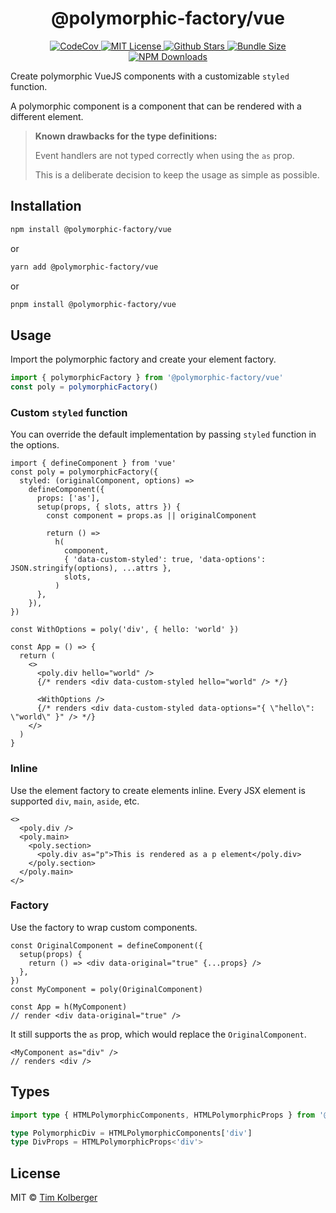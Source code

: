 <h1 align="center">@polymorphic-factory/vue</h1>

<p align="center">
  <a href="https://codecov.io/gh/chakra-ui/polymorphic"> 
    <img alt="CodeCov" src="https://codecov.io/gh/chakra-ui/polymorphic/branch/main/graph/badge.svg?token=GISB4HXIK7&flag=vue" /> 
  </a>
  <a href="https://github.com/chakra-ui/polymorphic/blob/main/LICENSE.md"> 
    <img alt="MIT License" src="https://img.shields.io/github/license/chakra-ui/polymorphic" />
  </a>
  <a href="https://github.com/chakra-ui/polymorphic/stargazers"> 
    <img alt="Github Stars" src="https://badgen.net/github/stars/chakra-ui/polymorphic" />
  </a>
  <a href="https://bundlephobia.com/package/@polymorphic-factory/vue"> 
    <img alt="Bundle Size" src="https://badgen.net/bundlephobia/minzip/@polymorphic-factory/vue" />
  </a>
  <a href="https://www.npmjs.com/package/@polymorphic-factory/vue">
    <img alt="NPM Downloads" src="https://img.shields.io/npm/dm/@polymorphic-factory/vue?style=flat"/>
  </a>
</p>

Create polymorphic VueJS components with a customizable `styled` function.

A polymorphic component is a component that can be rendered with a different element.

> **Known drawbacks for the type definitions:**
>
> Event handlers are not typed correctly when using the `as` prop.
>
> This is a deliberate decision to keep the usage as simple as possible.

## Installation

```bash
npm install @polymorphic-factory/vue
```

or

```bash
yarn add @polymorphic-factory/vue
```

or

```bash
pnpm install @polymorphic-factory/vue
```

## Usage

Import the polymorphic factory and create your element factory.

```ts
import { polymorphicFactory } from '@polymorphic-factory/vue'
const poly = polymorphicFactory()
```

### Custom `styled` function

You can override the default implementation by passing `styled` function in the options.

```tsx
import { defineComponent } from 'vue'
const poly = polymorphicFactory({
  styled: (originalComponent, options) =>
    defineComponent({
      props: ['as'],
      setup(props, { slots, attrs }) {
        const component = props.as || originalComponent

        return () =>
          h(
            component,
            { 'data-custom-styled': true, 'data-options': JSON.stringify(options), ...attrs },
            slots,
          )
      },
    }),
})

const WithOptions = poly('div', { hello: 'world' })

const App = () => {
  return (
    <>
      <poly.div hello="world" />
      {/* renders <div data-custom-styled hello="world" /> */}

      <WithOptions />
      {/* renders <div data-custom-styled data-options="{ \"hello\": \"world\" }" /> */}
    </>
  )
}
```

### Inline

Use the element factory to create elements inline.
Every JSX element is supported `div`, `main`, `aside`, etc.

```tsx
<>
  <poly.div />
  <poly.main>
    <poly.section>
      <poly.div as="p">This is rendered as a p element</poly.div>
    </poly.section>
  </poly.main>
</>
```

### Factory

Use the factory to wrap custom components.

```tsx
const OriginalComponent = defineComponent({
  setup(props) {
    return () => <div data-original="true" {...props} />
  },
})
const MyComponent = poly(OriginalComponent)

const App = h(MyComponent)
// render <div data-original="true" />
```

It still supports the `as` prop, which would replace the `OriginalComponent`.

```tsx
<MyComponent as="div" />
// renders <div />
```

## Types

```ts
import type { HTMLPolymorphicComponents, HTMLPolymorphicProps } from '@polymorphic-factory/vue'

type PolymorphicDiv = HTMLPolymorphicComponents['div']
type DivProps = HTMLPolymorphicProps<'div'>
```

## License

MIT © [Tim Kolberger](https://github.com/timkolberger)
